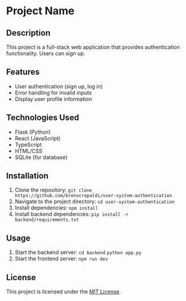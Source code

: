 # Project Name

## Description
This project is a full-stack web application that provides authentication functionality. Users can sign up.

## Features
- User authentication (sign up, log in)
- Error handling for invalid inputs
- Display user profile information

## Technologies Used
- Flask (Python)
- React (JavaScript)
- TypeScript
- HTML/CSS
- SQLite (for database)

## Installation
1. Clone the repository: 
    `git clone https://github.com/brenocrepaldi/user-system-authentication`
2. Navigate to the project directory: 
    `cd user-system-authentication`
3. Install dependencies:
   `npm install`
4. Install backend dependencies:
   `pip install -r backend/requirements.txt`

## Usage
1. Start the backend server:
   `cd backend`
   `python app.py`
2. Start the frontend server:
   `npm run dev`

## License
This project is licensed under the [MIT License](LICENSE).



